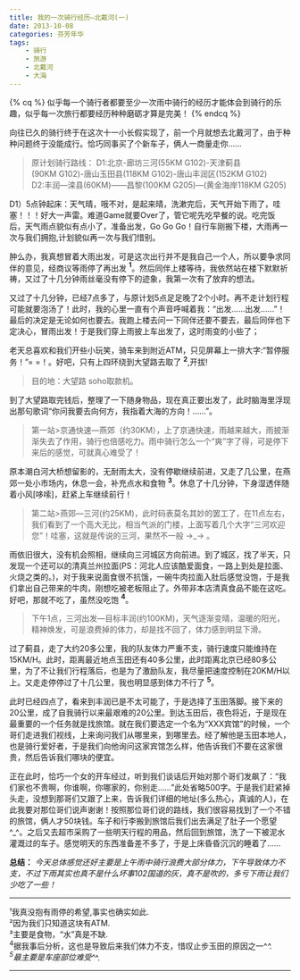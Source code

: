 ```yaml
---
title: 我的一次骑行经历—北戴河(一)
date: 2013-10-08
categories: 芬芳年华
tags:
	- 骑行
	- 旅游
	- 北戴河
	- 大海
---
```

<!--居中引号-->
{% cq %} 
似乎每一个骑行者都要至少一次雨中骑行的经历才能体会到骑行的乐趣，似乎每一次旅行都要经历种种磨砺才算是完美！
{% endcq %}  

向往已久的骑行终于在这次十一小长假实现了，前一个月就想去北戴河了，由于种种问题终于没能成行。恰巧同事买了个新车子，俩人一商量走你……
> 原计划骑行路线：
D1:北京-廊坊三河(55KM G102)-天津蓟县(90KM G102)-唐山玉田县(118KM G102)-唐山丰润区(152KM G102)  
D2:丰润—滦县(60KM)——昌黎(100KM G205)—(黄金海岸118KM G205)

<!--more-->

D1）5点钟起床：天气晴，哦不对，是起来晴，洗漱完后，天气开始下雨了，哇塞！！！好大一声雷。难道Game就要Over了，管它呢先吃早餐的说。吃完饭后，天气雨点貌似有点小了，准备出发，Go Go Go！自行车刚搬下楼，大雨再一次与我们拥抱,计划貌似再一次与我们惜别。

肿么办，我真想冒着大雨出发，可是这次出行并不是我自己一个人，所以要争求同伴的意见，经商议等雨停了再出发 **<sup>1</sup>**。然后同伴上楼等待，我依然站在楼下默默祈祷，又过了十几分钟雨丝毫没有停下的迹象，我第一次有了放弃的想法。  


又过了十几分钟，已经7点多了，与原计划5点足足晚了2个小时。再不走计划行程可能就要泡汤了！此时，我的心里一直有个声音呼喊着我：“出发……出发……”！最后的决定是无论如何也要去。我跑上楼去问一下同伴还要不要去，最后同伴也下定决心，冒雨出发！于是我们穿上雨披上车出发了，这时雨变的小些了；  


老天总喜欢和我们开些小玩笑，骑车来到附近ATM，只见屏幕上一排大字:“暂停服务！”= =！。好吧，只有上四环绕到大望路去取了 **<sup>2</sup>**,开拔!
> 目的地：大望路 soho取款机。

到了大望路取完钱后，整理了一下随身物品，现在真正要出发了，此时脑海里浮现出那句歌词“你问我要去向何方，我指着大海的方向！……”。

>第一站>京通快速—燕郊（约30KM），上了京通快速，雨越来越大，雨披渐渐失去了作用，骑行也倍感吃力。雨中骑行怎么一个“爽”字了得，可是停下来后的感觉，可就真心难受了！

原本潮白河大桥想留影的，无耐雨太大，没有停歇继续前进，又走了几公里，在燕郊一处小市场内，休息一会，补充点水和食物 **<sup>3</sup>**。休息了十几分钟，下身湿透伴随着小风[哆嗦]，赶紧上车继续前行！

> 第二站>燕郊—三河(约25KM)，此时码表莫名其妙的罢工了，在11点左右，我们看到了一个高大无比，相当气派的门楼，上面写着几个大字“三河欢迎您”！哇塞，这就是传说的三河，果然不一般 →_→ 。

雨依旧很大，没有机会照相，继续向三河城区方向前进。到了城区，找了半天，只发现一个还可以的清真兰州拉面(PS：河北人应该酷爱面食，一路上到处是拉面、火烧之类的。)，对于我来说面食很不抗饿，一碗牛肉拉面入肚后感觉没饱，于是我们拿出自己带来的牛肉，刚想吃被老板阻止了。外带非本店清真食品不能在这吃。好吧，那就不吃了，虽然没吃饱 **<sup>4</sup>**。  

> 下午1点，三河出发—目标丰润(约100KM)，天气逐渐变晴，温暖的阳光，精神焕发，可是浪费掉的体力，却是找不回了，体力感到明显下滑。

过了蓟县，走了大约20多公里，我的队友体力严重不支，骑行速度只能维持在15KM/H。此时，距离最近地点玉田还有40多公里，此时距离北京已经80多公里，为了不让我们行程落后，也是为了激励队友，我尽量把速度控制在20KM/H以上。又走走停停过了十几公里，我也明显感到体力不行了 **<sup>5</sup>**。  

此时已经四点了，看来到丰润已是不太可能了，于是选择了玉田落脚。接下来的20公里，成了自我骑行以来最艰难的20公里。到达玉田后，夜色将近，于是现在最重要的一个任务就是找旅馆。就在我们要选定一个名为“XXX宾馆”的时候，一个哥们走进我们视线，上来询问我们从哪里来，到哪里去。经了解他是玉田本地人，也是骑行爱好者，于是我们向他询问这家宾馆怎么样，他告诉我们不要在这家很贵，然后告诉我们哪块的便宜。  

正在此时，恰巧一个女的开车经过，听到我们谈话后开始对那个哥们发飙了：“我们家也不贵啊，你谁啊，你哪家的，你别走……”此处省略500字。于是我们赶紧掉头走，没想到那哥们又跟了上来，告诉我们详细的地址(多么热心，真诚的人)，在此我要对那位哥们说声谢谢！按照那位哥们说的路线，我们很容易找到了一个不错的旅馆，俩人才50块钱。车子和行李搬到旅馆后我们出去满足了肚子一个愿望\^_\^。之后又去超市采购了一些明天行程的用品，然后回到旅馆，洗了一下被泥水灌溉过的车子。感觉明天的东西准备差不多了，于是上床昏昏沉沉的睡着了……  

**总结：** *今天总体感觉还好主要是上午雨中骑行浪费大部分体力，下午导致体力不支，不过下雨其实也真不是什么坏事102国道的灰，真不是吹的，多亏下雨让我们少吃了一些！*


---

&sup1;我真没抱有雨停的希望,事实也确实如此.   
&sup2;因为我们只知道这块有ATM.  
&sup3;主要是食物，“水”真是不缺.  
<sup>4</sup>据我事后分析，这也是导致后来我们体力不支，惜叹止步玉田的原因之一\^_\^.  
<sup>5</sup>最主要是车座部位难受\^_\^.

---


